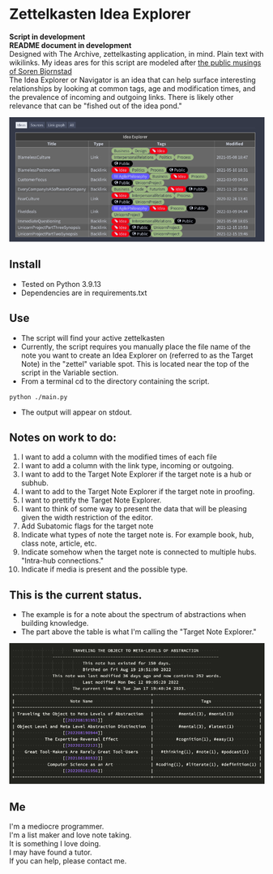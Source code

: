 # Zettelkasten Idea Explorer  
**Script in development**  
**README document in development**  
Designed with The Archive, zettelkasting application, in mind. Plain text with wikilinks. 
My ideas ares for this script are modeled after [the public musings of Soren Bjornstad](https://zettelkasten.sorenbjornstad.com/#ImprovementOfDailyWork)  
The Idea Explorer or Navigator is an idea that can help surface interesting relationships by looking at common tags, age and modification times, and the prevalence of incoming and outgoing links. There is likely other relevance that can be "fished out of the idea pond."

![Soren's Idea Explorer](media/Soren'sIdeaExplorer.png)

## Install
- Tested on Python 3.9.13
- Dependencies are in requirements.txt

## Use
- The script will find your active zettelkasten
- Currently, the script requires you manually place the file name of the note you want to create an Idea Explorer on (referred to as the Target Note) in the "zettel" variable spot. This is located near the top of the script in the Variable section.
- From a terminal cd to the directory containing the script.
```
python ./main.py
```
- The output will appear on stdout.

## Notes on work to do:
1. I want to add a column with the modified times of each file
2. I want to add a column with the link type, incoming or outgoing.
3. I want to add to the Target Note Explorer if the target note is a hub or subhub.
4. I want to add to the Target Note Explorer if the target note in proofing.
5. I want to prettify the Target Note Explorer.
6. I want to think of some way to present the data that will be pleasing given the width restriction of the editor.
7. Add Subatomic flags for the target note 
8. Indicate what types of note the target note is. For example book, hub, class note, article, etc.
9. Indicate somehow when the target note is connected to multiple hubs. "Intra-hub connections."
10. Indicate if media is present and the possible type.



## This is the current status.
- The example is for a note about the spectrum of abstractions when building knowledge.
- The part above the table is what I'm calling the "Target Note Explorer."

![Zettel Idea Navigator](media/ZettelIdeaNavigator.png)


## Me
I'm a mediocre programmer.  
I'm a list maker and love note taking.  
It is something I love doing.  
I may have found a tutor.  
If you can help, please contact me.
